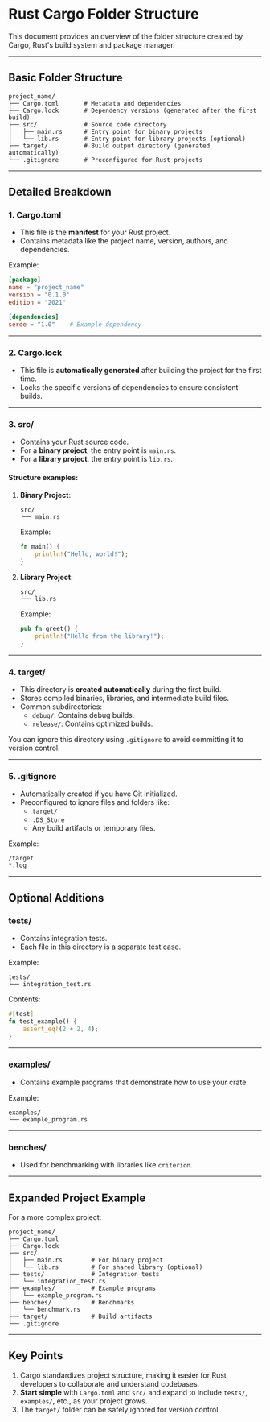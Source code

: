 
# Rust Cargo Folder Structure

This document provides an overview of the folder structure created by Cargo, Rust's build system and package manager.

---

## **Basic Folder Structure**

```
project_name/
├── Cargo.toml       # Metadata and dependencies
├── Cargo.lock       # Dependency versions (generated after the first build)
├── src/             # Source code directory
│   ├── main.rs      # Entry point for binary projects
│   └── lib.rs       # Entry point for library projects (optional)
├── target/          # Build output directory (generated automatically)
└── .gitignore       # Preconfigured for Rust projects
```

---

## **Detailed Breakdown**

### **1. Cargo.toml**
- This file is the **manifest** for your Rust project.
- Contains metadata like the project name, version, authors, and dependencies.
  
Example:
```toml
[package]
name = "project_name"
version = "0.1.0"
edition = "2021"

[dependencies]
serde = "1.0"    # Example dependency
```

---

### **2. Cargo.lock**
- This file is **automatically generated** after building the project for the first time.
- Locks the specific versions of dependencies to ensure consistent builds.

---

### **3. src/**
- Contains your Rust source code.
- For a **binary project**, the entry point is `main.rs`.
- For a **library project**, the entry point is `lib.rs`.

#### Structure examples:

1. **Binary Project**:
    ```
    src/
    └── main.rs
    ```
    Example:
    ```rust
    fn main() {
        println!("Hello, world!");
    }
    ```

2. **Library Project**:
    ```
    src/
    └── lib.rs
    ```
    Example:
    ```rust
    pub fn greet() {
        println!("Hello from the library!");
    }
    ```

---

### **4. target/**
- This directory is **created automatically** during the first build.
- Stores compiled binaries, libraries, and intermediate build files.
- Common subdirectories:
  - `debug/`: Contains debug builds.
  - `release/`: Contains optimized builds.

You can ignore this directory using `.gitignore` to avoid committing it to version control.

---

### **5. .gitignore**
- Automatically created if you have Git initialized.
- Preconfigured to ignore files and folders like:
  - `target/`
  - `.DS_Store`
  - Any build artifacts or temporary files.

Example:
```
/target
*.log
```

---

## **Optional Additions**

### **tests/**
- Contains integration tests.
- Each file in this directory is a separate test case.

Example:
```
tests/
└── integration_test.rs
```
Contents:
```rust
#[test]
fn test_example() {
    assert_eq!(2 + 2, 4);
}
```

---

### **examples/**
- Contains example programs that demonstrate how to use your crate.

Example:
```
examples/
└── example_program.rs
```

---

### **benches/**
- Used for benchmarking with libraries like `criterion`.

---

## **Expanded Project Example**
For a more complex project:
```
project_name/
├── Cargo.toml
├── Cargo.lock
├── src/
│   ├── main.rs        # For binary project
│   └── lib.rs         # For shared library (optional)
├── tests/             # Integration tests
│   └── integration_test.rs
├── examples/          # Example programs
│   └── example_program.rs
├── benches/           # Benchmarks
│   └── benchmark.rs
├── target/            # Build artifacts
└── .gitignore
```

---

## **Key Points**
1. Cargo standardizes project structure, making it easier for Rust developers to collaborate and understand codebases.
2. **Start simple** with `Cargo.toml` and `src/` and expand to include `tests/`, `examples/`, etc., as your project grows.
3. The `target/` folder can be safely ignored for version control.
